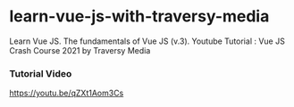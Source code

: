 # learn-vue-js-with-traversy-media
Learn Vue JS. The fundamentals of Vue JS (v.3). Youtube Tutorial : Vue JS Crash Course 2021 by Traversy Media

### Tutorial Video
https://youtu.be/qZXt1Aom3Cs